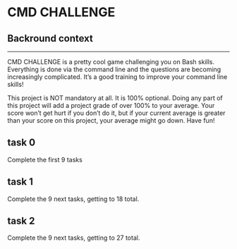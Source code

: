 # CMD CHALLENGE
## Backround context
---
CMD CHALLENGE is a pretty cool game challenging you on Bash skills. Everything is done via the command line and the questions are becoming increasingly complicated. It’s a good training to improve your command line skills!

This project is NOT mandatory at all. It is 100% optional. Doing any part of this project will add a project grade of over 100% to your average. Your score won’t get hurt if you don’t do it, but if your current average is greater than your score on this project, your average might go down. Have fun!

## task 0
Complete the first 9 tasks  

## task 1
Complete the 9 next tasks, getting to 18 total.

## task 2
Complete the 9 next tasks, getting to 27 total.
